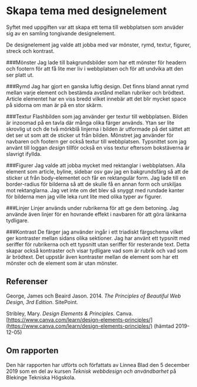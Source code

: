 Skapa tema med designelement
=======================
Syftet med uppgiften var att skapa ett tema till webbplatsen som anväder sig av en samling tongivande designelement.

De designelement jag valde att jobba med var mönster, rymd, textur, figurer, streck och kontrast.


###Mönster
Jag lade till bakgrundsbilder som har ett mönster för headern och footern för att få lite mer liv i webbplatsen och för att undvika att den ser platt ut.


###Rymd
Jag har gjort en ganska luftig design. Det finns bland annat rymd mellan varje element och bestämda avstånd mellan rubriker och brödtext. Article elementet har en viss bredd vilket innebär att det blir mycket space på sidorna om man är på en stor skärm.


###Textur
Flashbilden som jag använder ger textur till webbplatsen. Bilden är inzoomad på en tavla där många olika färger används. Ytan ser lite skrovlig ut och de två mörkblå linjerna i bilden är utformade på det sättet att det ser ut som att de sticker ut från bilden. Mönstret jag använder för navbaren och footern ger också textur till webbplatsen. Typsnittet som jag använt till loggan *design* tillför också en viss textur eftersom bokstäverna är slavrigt ifyllda.


###Figurer
Jag valde att jobba mycket med rektanglar i webbplatsen. Alla element som article, byline, sidebar osv gav jag en bakgrundsfärg så att de sticker ut från body-elementet och får en rektangulär form. Jag lade till en border-radius för bilderna så att de skulle få en annan form och urskiljas mot rektanglarna. Jag vet inte om det blev så snyggt med rundade kanter för bilderna men jag ville leka runt lite med olika typer av figurer.


###Linjer
Linjer används under rubrikerna för att ge dem betoning. Jag använde även linjer för en hovrande effekt i navbaren för att göra länkarna tydligare.


###Kontrast
De färger jag använder ingår i ett triadiskt färgschema vilket ger kontraster mellan sidans olika sektioner. Jag har använt ett typsnitt med seriffer för rubrikerna och ett typsnitt utan seriffer för resterande text. Detta skapar också kontraster och visar tydligare vad som är rubrik och vad som är brödtext. Det uppstår även kontraster mellan de element som har ett mönster och de element som är utan mönster.


Referenser
-----------------------
George, James och Beaird Jason. 2014. *The Principles of Beautiful Web Design, 3rd Edition*. SitePoint.

Stribley, Mary. *Design Elements & Principles*. Canva. [https://www.canva.com/learn/design-elements-principles/](https://www.canva.com/learn/design-elements-principles/) (hämtad 2019-12-05)


Om rapporten
-----------------------
Den här rapporten har utförts och författats av Linnea Blad den 5 december 2019 som en del av kursen *Teknisk webbdesign och användbarhet* på Blekinge Tekniska Högskola.

